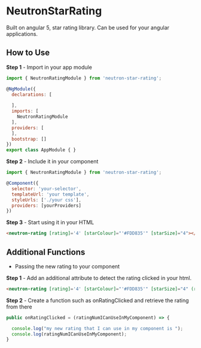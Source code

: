 # NeutronStarRating

Built on angular 5, star rating library. Can be used for your angular applications.

## How to Use

**Step 1** - Import in your app module

```js
import { NeutronRatingModule } from 'neutron-star-rating';

@NgModule({
  declarations: [
    
  ],
  imports: [
    NeutronRatingModule
  ],
  providers: [
  ],
  bootstrap: []
})
export class AppModule { }
```

**Step 2** - Include it in your component

```js
import { NeutronRatingModule } from 'neutron-star-rating';

@Component({
  selector: 'your-selector',
  templateUrl: 'your template',
  styleUrls: ['./your css'],
  providers: [yourProviders]
})
```

**Step 3** - Start using it in your HTML

```html
<neutron-rating [rating]='4' [starColour]="'#FDD835'" [starSize]="4"></neutron-rating>
```


## Additional Functions

* Passing the new rating to your component

**Step 1** - Add an additional attribute to detect the rating clicked in your html.

```html
<neutron-rating [rating]='4' [starColour]="'#FDD835'" [starSize]="4" (ratingClicked)='onRatingClicked($event)'></neutron-rating>
```

**Step 2** - Create a function such as onRatingClicked and retrieve the rating from there

```js
public onRatingClicked = (ratingNumICanUseInMyComponent) => {

  console.log("my new rating that I can use in my component is ");
  console.log(ratingNumICanUseInMyComponent);
}
```